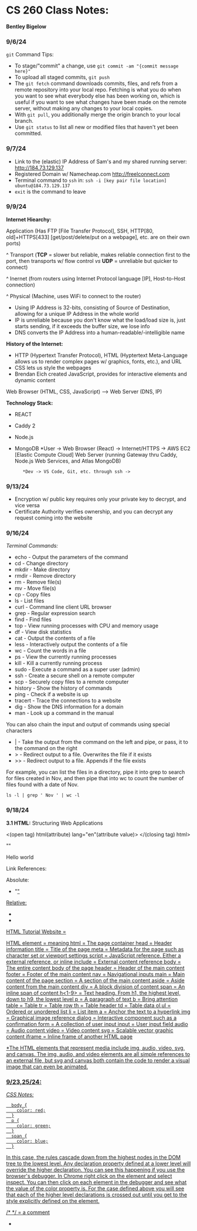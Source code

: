 # CS 260 Class Notes:
**Bentley Bigelow**

### 9/6/24
`git` Command Tips:
- To stage/"commit" a change, use `git commit -am "{commit message here}"`
- To upload all staged commits, `git push`
- The `git fetch` command downloads commits, files, and refs from a remote repository into your local repo. Fetching is what you do when you want to see what everybody else has been working on, which is useful if you want to see what changes have been made on the remote server, without making any changes to your local copies.
- With `git pull`, you additionally merge the origin branch to your local branch. 
- Use `git status` to list all new or modified files that haven't yet been committed.

### 9/7/24
- Link to the (elastic) IP Address of Sam's and my shared running server: http://184.73.129.137
- Registered Domain w/ Namecheap.com http://freelconnect.com
- Terminal command to `ssh` in: `ssh -i [key pair file location] ubuntu@184.73.129.137`
- `exit` is the command to leave

### 9/9/24
**Internet Hiearchy:**

Application (Has FTP [File Transfer Protocol], SSH, HTTP[80, old]+HTTPS[433] [get/post/delete/put on a webpage], etc. are on their own ports)

^ Transport (**TCP** = slower but reliable, makes reliable connection first to the port, then transports w/ flow control *vs* **UDP** = unreliable but quicker to connect)

 ^ Inernet (from routers using Internet Protocol language [IP], Host-to-Host connection)

  ^ Physical (Machine, uses WiFi to connect to the router)

- Using IP Address is 32-bits, consisting of Source of Destination, allowing for a unique IP Address in the whole world
- IP is unreliable because you don't know what the load/load size is, just starts sending, if it exceeds the buffer size, we lose info
- DNS converts the IP Address into a human-readable/-intelligible name

**History of the Internet:**
- HTTP (Hypertext Transfer Protocol), HTML (Hyptertext Meta-Language allows us to render complex pages w/ graphics, fonts, etc.), and URL
- CSS lets us style the webpages
- Brendan Eich created JavaScript, provides for interactive elements and dynamic content

Web Browser (HTML, CSS, JavaScript) --> Web Server (DNS, IP)

**Technology Stack:**
- REACT
- Caddy 2
- Node.js
- MongoDB
*User -> Web Browser (React) -> Internet/HTTPS -> AWS EC2 [Elastic Compute Cloud] Web Server (running Gateway thru Caddy, Node.js Web Services, and Atlas MongoDB) 
         
         *Dev -> VS Code, Git, etc. through ssh ->


### 9/13/24

- Encryption w/ public key requires only your private key to decrypt, and vice versa
- Certificate Authority verifies ownership, and you can decrypt any request coming into the website


### 9/16/24

*Terminal Commands:*
- echo - Output the parameters of the command
- cd - Change directory
- mkdir - Make directory
- rmdir - Remove directory
- rm - Remove file(s)
- mv - Move file(s)
- cp - Copy files
- ls - List files
- curl - Command line client URL browser
- grep - Regular expression search
- find - Find files
- top - View running processes with CPU and memory usage
- df - View disk statistics
- cat - Output the contents of a file
- less - Interactively output the contents of a file
- wc - Count the words in a file
- ps - View the currently running processes
- kill - Kill a currently running process
- sudo - Execute a command as a super user (admin)
- ssh - Create a secure shell on a remote computer
- scp - Securely copy files to a remote computer
- history - Show the history of commands
- ping - Check if a website is up
- tracert - Trace the connections to a website
- dig - Show the DNS information for a domain
- man - Look up a command in the manual

You can also chain the input and output of commands using special characters

- | - Take the output from the command on the left and pipe, or pass, it to the command on the right
- \> - Redirect output to a file. Overwrites the file if it exists
- \>\> - Redirect output to a file. Appends if the file exists

For example, you can list the files in a directory, pipe it into grep to search for files created in Nov, and then pipe that into wc to count the number of files found with a date of Nov.

`ls -l | grep ' Nov ' | wc -l`


### 9/18/24

**3.1 HTML:** Structuring Web Applications

<(open tag) html(attribute) lang="en"(attribute value)>
</(closing tag) html>

"<!-- commented text -->"

<html>
  <head>
    <title>My First Page</title>
  </head>
  <body>
    <main>
      <p>Hello world</p>
    </main>
  </body>
</html>

Link References:

Absolute:

- "<a href="https://cs260.click/profile.png">"

Relative:

- <a href="profile.png" />
- <a href="../images/profile.png" />

HTML Tutorial Website = 

HTML element = meaning
html = The page container
head = Header information
title = Title of the page
meta = Metadata for the page such as character set or viewport settings
script = JavaScript reference. Either a external reference, or inline
include = External content reference
body = The entire content body of the page
header = Header of the main content
footer = Footer of the main content
nav = Navigational inputs
main = Main content of the page
section = A section of the main content
aside = Aside content from the main content
div = A block division of content
span = An inline span of content
h<1-9> = Text heading. From h1, the highest level, down to h9, the lowest level
p = A paragraph of text
b = Bring attention
table = Table
tr = Table row
th = Table header
td = Table data
ol,ul = Ordered or unordered list
li = List item
a = Anchor the text to a hyperlink
img = Graphical image reference
dialog = Interactive component such as a confirmation
form = A collection of user input
input = User input field
audio = Audio content
video = Video content
svg = Scalable vector graphic content
iframe = Inline frame of another HTML page

*The HTML elements that represent media include img, audio, video, svg, and canvas. The img, audio, and video elements are all simple references to an external file, but svg and canvas both contain the code to render a visual image that can even be animated.


### 9/23,25/24:

*CSS Notes:*

      body {
        color: red;
      }
      p {
        color: green;
      }
      span {
        color: blue;
      }


In this case, the rules cascade down from the highest nodes in the DOM tree to the lowest level. Any declaration property defined at a lower level will override the higher declaration. You can see this happening if you use the browser's debugger. In Chrome right click on the element and select inspect. You can then click on each element in the debugger and see what the value of the color property is. For the case defined above you will see that each of the higher level declarations is crossed out until you get to the style explicitly defined on the element.

/* */ = a comment

- <style> tags are used in HTML files
- to refer to a CSS external file, you need to use the <link rel="stylesheet" type="text/css" href="mystyle.css"> tag to the CSS style sheet in the <head></head> tags

*Different Fonts:*

@font-face {
 font-family: 'Quicksand';
 src: url('https://cs260.click/fonts/quicksand.ttf');
}

p:nth-child(1) { /lets you pick which tag in order that they come/
 font-family: Quicksand;
}

OR

@import url("https://fonts.googleapis.com/css2?family=Rubik Microbe&display=swap");

p {
 font-family: "Rubik Microbe";
}

*Bold and Italic:*

- font-style: italic;
- font-weight: bold;


*Unicode and UTF-8:*

<!DOCTYPE html>
<html lang="en">
 <head>
   <meta charset="UTF-8" />
 </head>
 <body>
   <p>하나님은 나의 빛이시다</p>
   <p>😃 &#128521;</p>
 </body>
</html>

*Animation:*

@keyframes demo {
 from {
   font-size: 0vh;
 }

 95% {
   font-size: 21vh;
 }

 to {
   font-size: 20vh;
 }
}


p {
 text-align: center;
 font-size: 20vh;

 animation-name: demo;
 animation-duration: 3s;
 OR
 animation: demo 1s infinite alternate;
}


*Padding:*

The top border = 10 pixels
The bottom border = 5 pixels
The left border = 20 pixels
The right border = 1pixel

border-width:10px 1px 5px 20px;

- text-transform:capitalize  
- list-style-type: square;  
- To select element w/ ID "demo", do #demo
- To select all p elements inside a div element = div p
- group selectors = Separate each selector with a comma
- Def. position property = static

*Margin:*

- Margin is the space outside an element's border.
- It controls the spacing between different elements on the page.
- Margin pushes adjacent elements away to create a gap between them.
- The element's background color does not extend into the margin area.
- Margin can have negative values and the auto keyword.

*Padding:*

- Padding is the space between an element's content and its border.
- It controls the spacing inside an element, around its content.
- Padding increases the size of the element.
- The element's background color extends into the padding area.
- Padding cannot have negative values or use the auto keyword.

Some other key points for differences between *Margin* and *Padding*:
Adjacent vertical margins collapse, taking the largest margin value, while padding values stack.
Margin is for positioning an element in relation to others, while padding is for styling the look of an individual element.
Margins are transparent, while padding takes on the element's background color.


*Display:*

- The CSS display property allows you to change how an HTML element is displayed by the browser. The common options for the display property include the following.

Value	Meaning
none	= Don't display this element. The element still exists, but the browser will not render it.
block	= Display this element with a width that fills its parent element. A p or div element has block display by default.
inline	= Display this element with a width that is only as big as its content. A b or span element has inline display by default.
flex	= Display this element's children in a flexible orientation.
grid	= Display this element's children in a grid orientation.

- We can demonstrate the different CSS display property values with the following HTML that contains a bunch of div elements. By default div elements have a display property value of block.

<div class="none">None</div>
<div class="block">Block</div>
<div class="inline">Inline1</div>
<div class="inline">Inline2</div>
<div class="flex">
  <div>FlexA</div>
  <div>FlexB</div>
  <div>FlexC</div>
  <div>FlexD</div>
</div>
<div class="grid">
  <div>GridA</div>
  <div>GridB</div>
  <div>GridC</div>
  <div>GridD</div>
</div>

.none {
  display: none;
}

.block {
  display: block;
}

.inline {
  display: inline;
}

.flex {
  display: flex;
  flex-direction: row;
}

.grid {
  display: grid;
  grid-template-columns: 1fr 1fr;
}

Example:


*Float:*

The float css property moves an element to the left or right of its container element and allows inline elements to wrap around it. For example, if we had an aside element followed by a large paragraph of text, we could create the following CSS rule in order to cause the text to wrap around the aside.

aside {
  float: right;
  padding: 3em;
  margin: 0.5em;
  border: black solid thin;
}